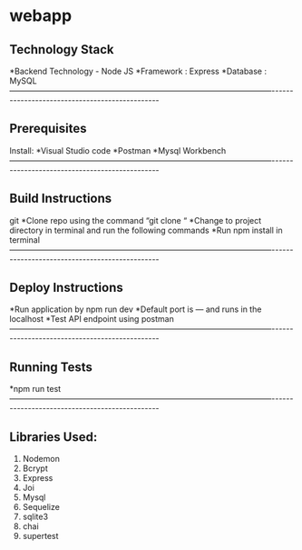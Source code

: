 # webapp
## Technology Stack

*Backend Technology - Node JS
*Framework : Express
*Database : MySQL
—————————————————————————————————-----------------------------------------------
## Prerequisites 

Install:
*Visual Studio code
*Postman
*Mysql Workbench
—————————————————————————————————-----------------------------------------------
## Build Instructions
git
*Clone repo using the command “git clone “
*Change to project directory in terminal and run the following commands
*Run npm install in terminal 
—————————————————————————————————-----------------------------------------------
## Deploy Instructions

*Run application by npm run dev
*Default port is — and runs in the localhost
*Test API endpoint using postman 
—————————————————————————————————-----------------------------------------------
## Running Tests
*npm run test
—————————————————————————————————-----------------------------------------------
## Libraries Used:

1. Nodemon
2. Bcrypt 
3. Express
4. Joi
5. Mysql
6. Sequelize
7. sqlite3
8. chai
9. supertest


